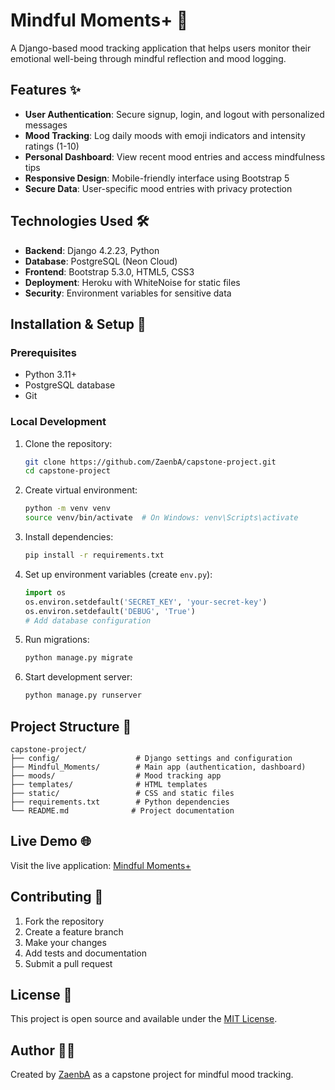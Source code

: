 # Mindful Moments+ 🌱

A Django-based mood tracking application that helps users monitor their emotional well-being through mindful reflection and mood logging.

## Features ✨

- **User Authentication**: Secure signup, login, and logout with personalized messages
- **Mood Tracking**: Log daily moods with emoji indicators and intensity ratings (1-10)
- **Personal Dashboard**: View recent mood entries and access mindfulness tips
- **Responsive Design**: Mobile-friendly interface using Bootstrap 5
- **Secure Data**: User-specific mood entries with privacy protection

## Technologies Used 🛠️

- **Backend**: Django 4.2.23, Python
- **Database**: PostgreSQL (Neon Cloud)
- **Frontend**: Bootstrap 5.3.0, HTML5, CSS3
- **Deployment**: Heroku with WhiteNoise for static files
- **Security**: Environment variables for sensitive data

## Installation & Setup 🚀

### Prerequisites
- Python 3.11+
- PostgreSQL database
- Git

### Local Development
1. Clone the repository:
   ```bash
   git clone https://github.com/ZaenbA/capstone-project.git
   cd capstone-project
   ```

2. Create virtual environment:
   ```bash
   python -m venv venv
   source venv/bin/activate  # On Windows: venv\Scripts\activate
   ```

3. Install dependencies:
   ```bash
   pip install -r requirements.txt
   ```

4. Set up environment variables (create `env.py`):
   ```python
   import os
   os.environ.setdefault('SECRET_KEY', 'your-secret-key')
   os.environ.setdefault('DEBUG', 'True')
   # Add database configuration
   ```

5. Run migrations:
   ```bash
   python manage.py migrate
   ```

6. Start development server:
   ```bash
   python manage.py runserver
   ```

## Project Structure 📁

```
capstone-project/
├── config/                 # Django settings and configuration
├── Mindful_Moments/        # Main app (authentication, dashboard)
├── moods/                  # Mood tracking app
├── templates/              # HTML templates
├── static/                 # CSS and static files
├── requirements.txt        # Python dependencies
└── README.md              # Project documentation
```

## Live Demo 🌐

Visit the live application: [Mindful Moments+](https://mindful-moments101-4d3848fc02ce.herokuapp.com/)

## Contributing 🤝

1. Fork the repository
2. Create a feature branch
3. Make your changes
4. Add tests and documentation
5. Submit a pull request

## License 📄

This project is open source and available under the [MIT License](LICENSE).

## Author 👨‍💻

Created by [ZaenbA](https://github.com/ZaenbA) as a capstone project for mindful mood tracking.